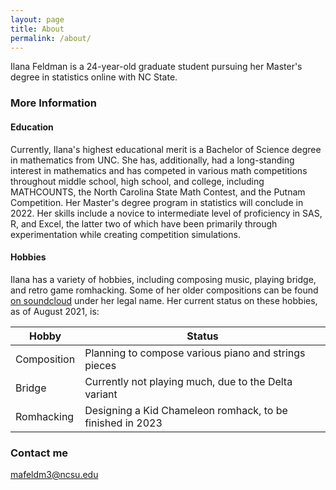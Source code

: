 ```yaml
---
layout: page
title: About
permalink: /about/
---
```


Ilana Feldman is a 24-year-old graduate student pursuing her Master's degree in statistics online with NC State.

### More Information

#### Education

Currently, Ilana's highest educational merit is a Bachelor of Science degree in mathematics from UNC. She has, additionally, had a long-standing interest in mathematics and has competed in various math competitions throughout middle school, high school, and college, including MATHCOUNTS, the North Carolina State Math Contest, and the Putnam Competition. Her Master's degree program in statistics will conclude in 2022. Her skills include a novice to intermediate level of proficiency in SAS, R, and Excel, the latter two of which have been primarily through experimentation while creating competition simulations. 

#### Hobbies

Ilana has a variety of hobbies, including composing music, playing bridge, and retro game romhacking. Some of her older compositions can be found [on soundcloud](https://soundcloud.com/the_templar) under her legal name. Her current status on these hobbies, as of August 2021, is:


|Hobby        |Status                                                   |
|-------------|---------------------------------------------------------|
|Composition  |Planning to compose various piano and strings pieces     |
|Bridge       |Currently not playing  much, due to the Delta variant    |
|Romhacking   |Designing a Kid Chameleon romhack, to be finished in 2023|




### Contact me

[mafeldm3@ncsu.edu](mailto:mafeldm3@ncsu.edu)
